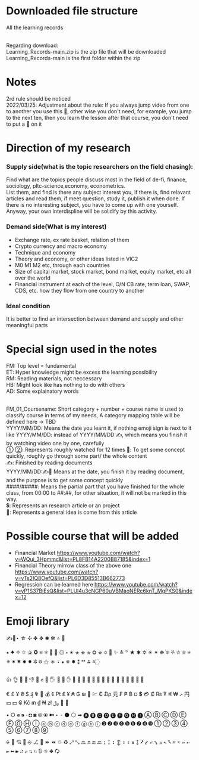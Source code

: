 # Downloaded file structure
All the learning records<br><br>

Regarding download:<br>
Learning_Records-main.zip is the zip file that will be downloaded<br>
Learning_Records-main is the first folder within the zip<br>

# Notes
2rd rule should be noticed <br>
2022/03/25: Adjustment about the rule: If you always jump video from one to another you use this 💫, other wise you don't need, for example, you jump to the next ten, then you learn the lesson after that course, you don't need to put a 💫 on it <br>

# Direction of my research
### Supply side(what is the topic researchers on the field chasing):
Find what are the topics people discuss most in the field of de-fi, finance, sociology, pltc-science,economy, econometrics. <br>
List them, and find is there any subject interest you, if there is, find relavant articles and read them, if meet question, study it, publish it when done.
If there is no interesting subject, you have to come up with one yourself.
Anyway, your own interdispline will be solidify by this activity.
### Demand side(What is my interest)
- Exchange rate, ex rate basket, relation of them
- Crypto currency and macro economy
- Technique and economy
- Theory and economy, or other ideas listed in VIC2
- M0 M1 M2 etc, through each countries
- Size of capital market, stock market, bond market, equity market, etc all over the world
- Financial instrument at each of the level, O/N CB rate, term loan, SWAP, CDS, etc. how they flow from one country to another

### Ideal condition
It is better to find an intersection between demand and supply and other meaningful parts <br>

# Special sign used in the notes
FM: Top level = fundamental<br>
ET: Hyper knowledge might be excess the learning possibility<br>
RM: Reading materials, not neccessary<br>
HB: Might look like has nothing to do with others<br>
AD: Some explainatory words <br><br>

FM_01_Coursename: Short category + number + course name is used to classify course in terms of my needs, A category mapping table will be defined here -> TBD <br>
YYYY/MM/DD: Means the date you learn it, if nothing emoji sign is next to it like YYYY/MM/DD: instead of YYYY/MM/DD:✍, which means you finish it by watching video one by one, carefully  <br>
① ②: Represents roughly watched for 12 times
💫: To get some concept quickly, roughly go through some part/ the whole content <br>
✍: Finished by reading documents <br>
YYYY/MM/DD:✍💫 Means at the date, you finish it by reading document, and the purpose is to get some concept quickly <br>
####/#####: Means the partial part that you have finished for the whole class, from 00:00 to ##:##, for other situation, it will not be marked in this way. <br>
💲: Represents an research article or an project <br>
🌟: Represents a general idea is come from this article

# Possible course that will be added
- Financial Market https://www.youtube.com/watch?v=WQui_3Hpmmc&list=PL8FB14A2200B87185&index=1
- Financial Theory mirrow class of the above one https://www.youtube.com/watch?v=vTs2IQ8OefQ&list=PL6D3D85513B662773
- Regression can be learned here https://www.youtube.com/watch?v=yP1S37BiEsQ&list=PLUl4u3cNGP60uVBMaoNERc6knT_MgPKS0&index=12

# Emoji library

✍🤳⋆ ☆ ✣ ✤ ✥ ✺ ✻ ⭐ 🌠 

⭑ ✦ ✧ ✩ ✰ ✪ ❄ ❅ 🌟 💫 ۞ ⭒ ✬ ✭ ✮ ✯ ❂ ✫ ✡ 🌃 ✨ ≛ ꙳ ★ ✱ ✲ ✳ ✴ ❋ 🔯 ⛧ ⛥ ⛤ ⍟ ✵ ✶ ✷ ✸ ✹ ✼ ❆ ⚝ ＊ ⍣ ⁕ 🟑 🟌 ⁑ ᕯ ⁂ ࿏ ꙰

👍 👌 🤘 💪 👎 🖕 ✊ 👊 🖐 🖖 👋 ✋ 👐 👏 🤗 🙌 🙋 🙏 🤔 🤝 🤛 🤜 🤞 🤚 🤙 💅 🤳

€ £ Ұ ₴ $ ₰ ₠ 🏦 💰 ¢ ₧ ₤ ¥ ₳ ₲ ₪ 💱 💹 ₵ ₯ 元 ₣ ₱ ฿ ¤ 💲 💳 ₡ ₨ ₮ ₭ ₩ ރ 円 💴 💵 ₢ Kč ₥ ₫ ₦ zł ﷼ 💸 🏧

• ○ ⁌ ⁍ ∙ ◘ ◙ ⦾ ⦿ ➼ ‣ ⁃ ⚫ ⚪ ➡ 🅐 🅑 🅒 🅓 🅔 🅕 🅖 🅗 🅘 Ⓐ Ⓑ Ⓒ Ⓓ Ⓔ Ⓕ Ⓖ Ⓗ Ⓘ ⓐ ⓑ ⓒ ⓓ ⓔ ⓕ ⓖ ⓗ ⓘ ➊ ➋ ➌ ➍ ➎ ➏ ➐ ➑ ➒ ① ② ③ ④ ⑤ ⑥ ⑦ ⑧ ⑨

⨭ 🏹 💘 🔰 ⎆ ⎇ 🧭 ⏩ ⏪ ♲ ♻ ⤢ ⤡ 🔜 🔛 🔚 🔙 ↨ ᛨ ⭥ ↕ ⇕ ⇳ ⬍ 🡙 ⭷ ⭹ ➶ ⭸ ⇲ ➴ ⭶ ⇱ ↸ ➳ ➵ ➸ ➼ ➽ ⮃ ⇵ ⮁ ⇅ 🔃 ⛗ ⛖ 🗘
